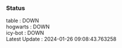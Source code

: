 ### Status


table : DOWN  
hogwarts : DOWN  
icy-bot : DOWN  
Latest Update : 2024-01-26 09:08:43.763258
